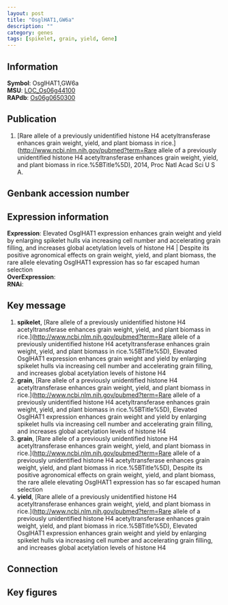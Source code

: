 ```yaml
---
layout: post
title: "OsglHAT1,GW6a"
description: ""
category: genes
tags: [spikelet, grain, yield, Gene]
---
```


## Information
__Symbol__: OsglHAT1,GW6a  
__MSU__: [LOC_Os06g44100](http://rice.plantbiology.msu.edu/cgi-bin/ORF_infopage.cgi?orf=LOC_Os06g44100)  
__RAPdb__: [Os06g0650300](http://rapdb.dna.affrc.go.jp/viewer/gbrowse_details/irgsp1?name=Os06g0650300)  

## Publication
1. [Rare allele of a previously unidentified histone H4 acetyltransferase enhances grain weight, yield, and plant biomass in rice.](http://www.ncbi.nlm.nih.gov/pubmed?term=Rare allele of a previously unidentified histone H4 acetyltransferase enhances grain weight, yield, and plant biomass in rice.%5BTitle%5D), 2014, Proc Natl Acad Sci U S A.

## Genbank accession number

## Expression information
__Expression__: Elevated OsglHAT1 expression enhances grain weight and yield by enlarging spikelet hulls via increasing cell number and accelerating grain filling, and increases global acetylation levels of histone H4 |  Despite its positive agronomical effects on grain weight, yield, and plant biomass, the rare allele elevating OsglHAT1 expression has so far escaped human selection  
__OverExpression__:  
__RNAi__:  

## Key message
1. __spikelet__, [Rare allele of a previously unidentified histone H4 acetyltransferase enhances grain weight, yield, and plant biomass in rice.](http://www.ncbi.nlm.nih.gov/pubmed?term=Rare allele of a previously unidentified histone H4 acetyltransferase enhances grain weight, yield, and plant biomass in rice.%5BTitle%5D),  Elevated OsglHAT1 expression enhances grain weight and yield by enlarging spikelet hulls via increasing cell number and accelerating grain filling, and increases global acetylation levels of histone H4
2. __grain__, [Rare allele of a previously unidentified histone H4 acetyltransferase enhances grain weight, yield, and plant biomass in rice.](http://www.ncbi.nlm.nih.gov/pubmed?term=Rare allele of a previously unidentified histone H4 acetyltransferase enhances grain weight, yield, and plant biomass in rice.%5BTitle%5D),  Elevated OsglHAT1 expression enhances grain weight and yield by enlarging spikelet hulls via increasing cell number and accelerating grain filling, and increases global acetylation levels of histone H4
3. __grain__, [Rare allele of a previously unidentified histone H4 acetyltransferase enhances grain weight, yield, and plant biomass in rice.](http://www.ncbi.nlm.nih.gov/pubmed?term=Rare allele of a previously unidentified histone H4 acetyltransferase enhances grain weight, yield, and plant biomass in rice.%5BTitle%5D),  Despite its positive agronomical effects on grain weight, yield, and plant biomass, the rare allele elevating OsglHAT1 expression has so far escaped human selection
4. __yield__, [Rare allele of a previously unidentified histone H4 acetyltransferase enhances grain weight, yield, and plant biomass in rice.](http://www.ncbi.nlm.nih.gov/pubmed?term=Rare allele of a previously unidentified histone H4 acetyltransferase enhances grain weight, yield, and plant biomass in rice.%5BTitle%5D),  Elevated OsglHAT1 expression enhances grain weight and yield by enlarging spikelet hulls via increasing cell number and accelerating grain filling, and increases global acetylation levels of histone H4

## Connection

## Key figures


